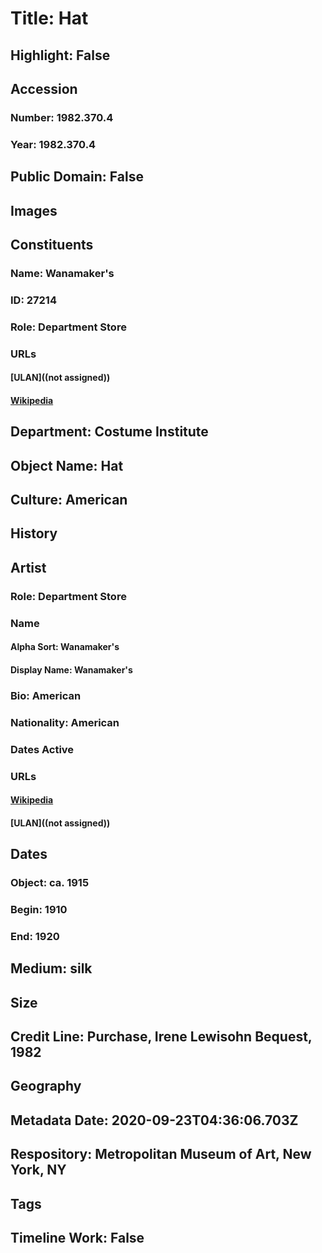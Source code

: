 # Title: Hat
## Highlight: False
## Accession
### Number: 1982.370.4
### Year: 1982.370.4
## Public Domain: False
## Images
## Constituents
### Name: Wanamaker&#39;s
### ID: 27214
### Role: Department Store
### URLs
#### [ULAN]((not assigned))
#### [Wikipedia](https://www.wikidata.org/wiki/Q3503499)
## Department: Costume Institute
## Object Name: Hat
## Culture: American
## History
## Artist
### Role: Department Store
### Name
#### Alpha Sort: Wanamaker's
#### Display Name: Wanamaker's
### Bio: American
### Nationality: American
### Dates Active
### URLs
#### [Wikipedia](https://www.wikidata.org/wiki/Q3503499)
#### [ULAN]((not assigned))
## Dates
### Object: ca. 1915
### Begin: 1910
### End: 1920
## Medium: silk
## Size
## Credit Line: Purchase, Irene Lewisohn Bequest, 1982
## Geography
## Metadata Date: 2020-09-23T04:36:06.703Z
## Respository: Metropolitan Museum of Art, New York, NY
## Tags
## Timeline Work: False